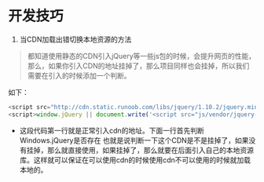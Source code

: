 # 开发技巧
1. 当CDN加载出错切换本地资源的方法
> 都知道使用静态的CDN引入jQuery等一些js包的时候，会提升网页的性能，那么，如果你引入CDN的地址挂掉了，那么项目同样也会挂掉，所以我们需要在引入的时候添加一个判断。

如下：
```js
<script src="http://cdn.static.runoob.com/libs/jquery/1.10.2/jquery.min.js"></script>
<script>window.jQuery || document.write('<script src="js/vendor/jquery-1.10.2.min.js"><\/script>')</script>
```
* 这段代码第一行就是正常引入cdn的地址。下面一行首先判断Windows.jQuery是否存在 也就是说判断一下这个CDN是不是挂掉了，如果没有挂掉，那么就直接使用，如果挂掉了，那么就要在后面引入自己的本地资源库。这样就可以保证在可以使用cdn的时候使用cdn不可以使用的时候就加载本地的。
